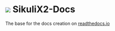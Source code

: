 [![](https://raw.github.com/RaiMan/SikuliX2/master/sikulix2.png)](http://sikulix.com) SikuliX2-Docs
===
The base for the docs creation on [readthedocs.io](http://sikulix2.readthedocs.org)
